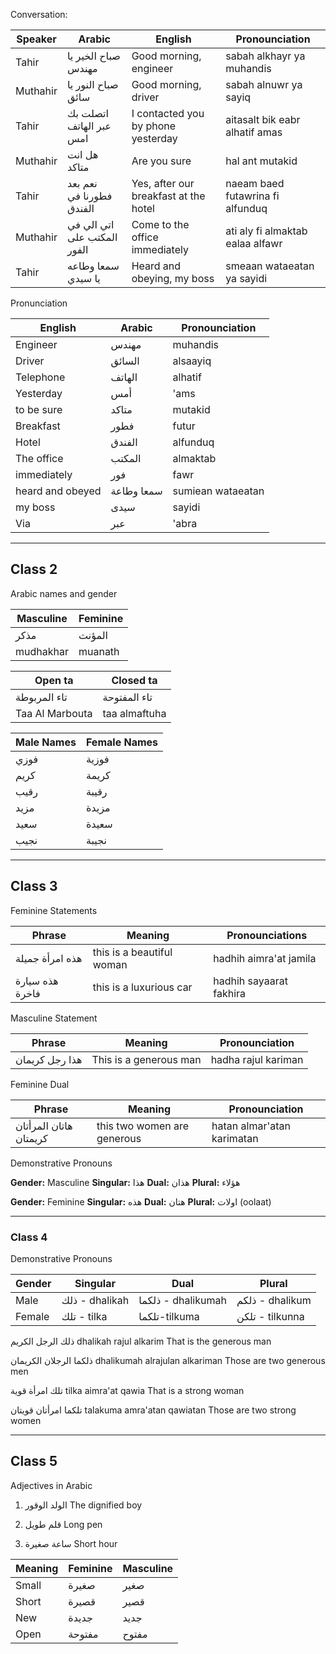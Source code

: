Conversation:

Speaker | Arabic | English | Pronounciation 
--- | --- | --- | ---
Tahir | صباح الخير يا مهندس |Good morning, engineer | sabah alkhayr ya muhandis
Muthahir | صباح النور يا سائق | Good morning, driver | sabah alnuwr ya sayiq
Tahir | اتصلت بك عبر الهاتف امس | I contacted you by phone yesterday | aitasalt bik eabr alhatif amas
Muthahir | هل انت متاكد | Are you sure | hal ant mutakid
Tahir | نعم بعد فطورنا في الفندق | Yes, after our breakfast at the hotel | naeam baed futawrina fi alfunduq
Muthahir | اتي الي في المكتب على الفور | Come to the office immediately | ati aly fi almaktab ealaa alfawr
Tahir | سمعا وطاعه يا سيدي | Heard and obeying, my boss | smeaan wataeatan ya sayidi

Pronunciation 

English | Arabic | Pronounciation
--- | --- | ---
Engineer | مهندس | muhandis
Driver | السائق | alsaayiq
Telephone | الهاتف | alhatif
Yesterday | أمس | 'ams
to be sure | متاكد | mutakid
Breakfast | فطور | futur
Hotel | الفندق | alfunduq
The office | المكتب| almaktab
immediately | فور | fawr
heard and obeyed | سمعا وطاعة |sumiean wataeatan
my boss | سيدى | sayidi
Via | عبر| 'abra

---
## Class 2
Arabic names and gender

Masculine | Feminine
---|---
مذكر | المؤنث
mudhakhar | muanath


Open ta | Closed ta
--- | ---
تاء المربوطة| تاء المفتوحة
Taa Al Marbouta | taa almaftuha


Male Names | Female Names
---|---
فوزي| فوزية
كريم | كريمة
رقيب | رقيبة
مزيد | مزيدة
سعيد | سعيدة
نجيب | نجيبة

---
## Class 3

Feminine Statements

Phrase | Meaning | Pronounciations
---|---|---
هذه امرأة جميلة | this is a beautiful woman | hadhih aimra'at jamila
هذه سيارة فاخرة | this is a luxurious car | hadhih sayaarat fakhira

Masculine Statement

Phrase | Meaning | Pronounciation
---|---|---
هذا رجل كريمان | This is a generous man | hadha rajul kariman

Feminine Dual 

Phrase | Meaning | Pronounciation
---|---|---
هاتان المرأتان كريمتان | this two women are generous |hatan almar'atan karimatan


Demonstrative Pronouns

**Gender:** Masculine
**Singular:** هذا
**Dual:** هذان
**Plural:** هؤلاء 

**Gender:** Feminine
**Singular:** هذه
**Dual:** هتان
**Plural:** اولات (oolaat)


---
### Class 4
Demonstrative Pronouns

Gender | Singular | Dual | Plural
--- | --- | --- | ---
Male | ذلك - dhalikah|     ذلكما - dhalikumah | ذلكم - dhalikum
Female | تلك - tilka| تلكما-tilkuma | تلكن - tilkunna

ذلك  الرجل الكريم
dhalikah rajul alkarim
That is the generous man

ذلكما الرجلان الكريمان
dhalikumah alrajulan alkariman
Those are two generous men

تلك امرأة قوية
tilka aimra'at qawia
That is a strong woman

تلكما امرأتان قويتان
talakuma amra'atan qawiatan
Those are two strong women


---

## Class 5
Adjectives in Arabic
1. الولد الوقور
The dignified boy

2. قلم طويل
Long pen

3. ساعة صغيرة
Short hour

Meaning | Feminine | Masculine
---| --- | ---
Small | صغيرة | صغير
Short | قصيرة | قصير
New | جديدة | جديد
Open | مفتوحة | مفتوح
